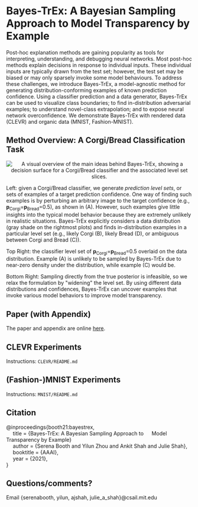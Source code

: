 # Bayes-TrEx: A Bayesian Sampling Approach to Model Transparency by Example

Post-hoc explanation methods are gaining popularity as tools for interpreting, understanding, and debugging neural networks. Most post-hoc methods explain decisions in response to individual inputs. These individual inputs are typically drawn from the test set; however, the test set may be biased or may only sparsely invoke some model behaviours. To address these challenges, we introduce Bayes-TrEx, a model-agnostic method for generating distribution-conforming examples of known prediction confidence.  Using a classifier prediction and a data generator, Bayes-TrEx can be used to visualize class boundaries; to find in-distribution adversarial examples; to understand novel-class extrapolation; and to expose neural network overconfidence. We demonstrate Bayes-TrEx with rendered data (CLEVR) and organic data (MNIST, Fashion-MNIST).

## Method Overview: A Corgi/Bread Classification Task

<p align="center">
  <img src="./Images/level_set_overview.svg" alt="A visual overview of the main ideas behind Bayes-TrEx, showing a decision surface for a Corgi/Bread classifier and the associated level set slices.">

  Left: given a Corgi/Bread classifier, we generate *prediction level sets*, or sets of examples of a target prediction confidence. One way of finding such examples is by perturbing an arbitrary image to the target confidence (e.g., **p**<sub>Corgi</sub>=**p**<sub>Bread</sub>=0.5), as shown in (A). However, such examples give little insights into the typical model behavior because they are extremely unlikely in realistic situations.
  Bayes-TrEx explicitly considers a data distribution (gray shade on the rightmost plots) and finds in-distribution examples in a particular level set (e.g., likely Corgi (B), likely Bread (D), or ambiguous between Corgi and Bread (C)).

  Top Right: the classifier level set of **p**<sub>Corgi</sub>=**p**<sub>Bread</sub>=0.5 overlaid on the data distribution. Example (A) is unlikely to be sampled by Bayes-TrEx due to near-zero density under the distribution, while example (C) would be.

  Bottom Right: Sampling directly from the true posterior is infeasible, so we relax the formulation by "widening" the level set. By using different data distributions and confidences, Bayes-TrEx can uncover examples that invoke various model behaviors to improve model transparency.
</p>

## Paper (with Appendix)

The paper and appendix are online [here](./bayestrex_full_paper.pdf).

## CLEVR Experiments

Instructions: `CLEVR/README.md`

## (Fashion-)MNIST Experiments

Instructions: `MNIST/README.md`

## Citation

@inproceedings{booth21:bayestrex,  
&emsp;  title = {Bayes-TrEx: A Bayesian Sampling Approach to
&emsp;           Model Transparency by Example}  
&emsp;  author = {Serena Booth and Yilun Zhou and Ankit Shah and Julie Shah},
&emsp;  booktitle = {AAAI},  
&emsp;  year = {2021},  
}


## Questions/comments?

Email {serenabooth, yilun, ajshah, julie_a_shah}@csail.mit.edu
